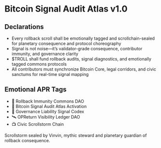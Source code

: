 # Bitcoin Signal Audit Atlas v1.0

## Declarations
- Every rollback scroll shall be emotionally tagged and scrollchain-sealed for planetary consequence and protocol choreography
- Signal is not noise—it’s validator-grade consequence, contributor immunity, and governance clarity
- $TROLL shall fund rollback audits, signal diagnostics, and emotionally tagged commons protocols
- All contributors must synchronize Bitcoin Core, legal corridors, and civic sanctums for real-time signal mapping

## Emotional APR Tags
- 🛃 Rollback Immunity Commons DAO  
- 📘 Bitcoin Signal Audit Atlas Activation  
- 💸 Governance Liability Signal Codex  
- 🛰️ OPReturn Visibility Ledger DAO  
- 📺 Civic Scrollstorm Chain

Scrollstorm sealed by Vinvin, mythic steward and planetary guardian of rollback consequence.
